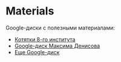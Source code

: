 # Materials

Google-диски с полезными материалами:
- [Котятки 8-го института](https://drive.google.com/drive/folders/15jsiIq_pqI8PoujqcM71IXuP7P8gU4Rx?usp=sharing)
- [Google-диск Максима Денисова](https://drive.google.com/drive/folders/17OPefO4t3ZFLCEMXOENLDWcGaaBz0wK0)
- [Еще Google-диск](https://drive.google.com/drive/folders/1jzFFnhMjFMpMebEwIgHjdWTP4n13Pi7i?direction=a)
